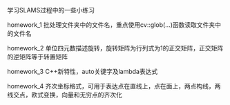 学习SLAMS过程中的一些小练习

homework_1  批处理文件夹中的文件名，重点使用cv::glob(...)函数读取文件夹中的文件名

homework_2  单位四元数描述旋转，旋转矩阵为行列式为1的正交矩阵，正交矩阵的逆矩阵等于转置矩阵
    
homework_3  C++新特性，auto关键字及lambda表达式

homework_4  齐次坐标格式，可用于表达点在直线上，点在面上，两点构线，两线交点，欧式变换，向量和无穷点的齐次化
